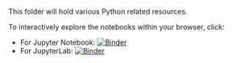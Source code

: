 This folder will hold various Python related resources.

To interactively explore the notebooks within your browser, click:
- For Jupyter Notebook: [![Binder](https://mybinder.org/badge_logo.svg)](https://mybinder.org/v2/gh/UKHO/coffee-and-code/master)
- For JupyterLab: [![Binder](https://mybinder.org/badge_logo.svg)](https://mybinder.org/v2/gh/UKHO/coffee-and-code/master?urlpath=lab)
